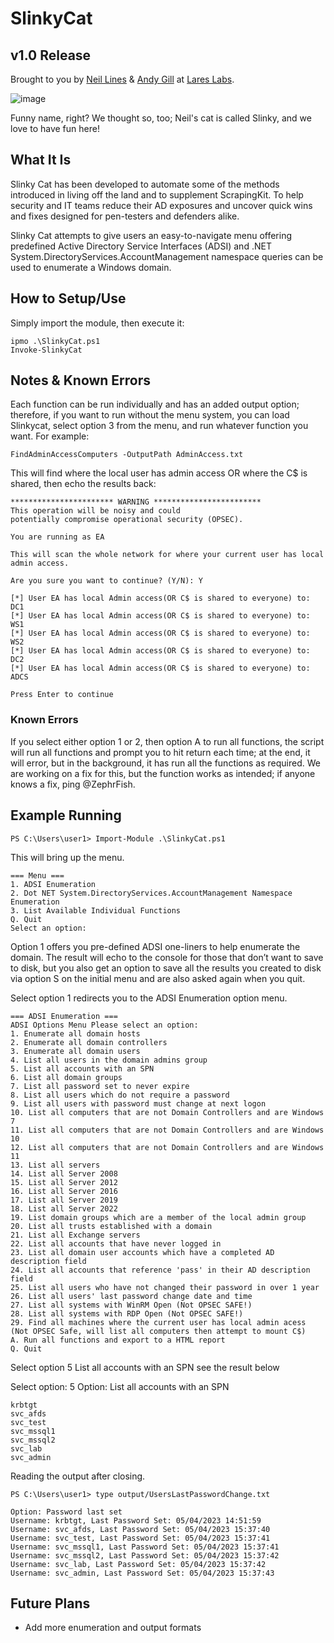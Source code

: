 # SlinkyCat
## v1.0 Release
Brought to you by [Neil Lines](https://twitter.com/myexploit2600) & [Andy Gill](https://twitter.com/ZephrFish) at [Lares Labs](https://labs.lares.com).

![image](https://github.com/LaresLLC/SlinkyCat/assets/5783068/6a9b3a1c-90d0-40c6-9b00-740b2bf54818)


Funny name, right? We thought so, too; Neil's cat is called Slinky, and we love to have fun here!

## What It Is
Slinky Cat has been developed to automate some of the methods introduced in living off the land and to supplement ScrapingKit. To help security and IT teams reduce their AD exposures and uncover quick wins and fixes designed for pen-testers and defenders alike.

Slinky Cat attempts to give users an easy-to-navigate menu offering predefined Active Directory Service Interfaces (ADSI) and .NET System.DirectoryServices.AccountManagement namespace queries can be used to enumerate a Windows domain.
## How to Setup/Use
Simply import the module, then execute it:
```
ipmo .\SlinkyCat.ps1
Invoke-SlinkyCat
```

## Notes & Known Errors
Each function can be run individually and has an added output option; therefore, if you want to run without the menu system, you can load Slinkycat, select option 3 from the menu, and run whatever function you want. For example:

```
FindAdminAccessComputers -OutputPath AdminAccess.txt
```

This will find where the local user has admin access OR where the C$ is shared, then echo the results back:
```
*********************** WARNING ************************
This operation will be noisy and could
potentially compromise operational security (OPSEC).

You are running as EA

This will scan the whole network for where your current user has local admin access.

Are you sure you want to continue? (Y/N): Y

[*] User EA has local Admin access(OR C$ is shared to everyone) to: DC1
[*] User EA has local Admin access(OR C$ is shared to everyone) to: WS1
[*] User EA has local Admin access(OR C$ is shared to everyone) to: WS2
[*] User EA has local Admin access(OR C$ is shared to everyone) to: DC2
[*] User EA has local Admin access(OR C$ is shared to everyone) to: ADCS

Press Enter to continue
```

### Known Errors
If you select either option 1 or 2, then option A to run all functions, the script will run all functions and prompt you to hit return each time; at the end, it will error, but in the background, it has run all the functions as required. We are working on a fix for this, but the function works as intended; if anyone knows a fix, ping @ZephrFish.

## Example Running
```
PS C:\Users\user1> Import-Module .\SlinkyCat.ps1
```
This will bring up the menu.
```
=== Menu ===
1. ADSI Enumeration
2. Dot NET System.DirectoryServices.AccountManagement Namespace Enumeration
3. List Available Individual Functions
Q. Quit
Select an option:
```


Option 1 offers you pre-defined ADSI one-liners to help enumerate the domain. The result will echo to the console for those that don’t want to save to disk, but you also get an option to save all the results you created to disk via option S on the initial menu and are also asked again when you quit.


Select option 1 redirects you to the ADSI Enumeration option menu. 
```
=== ADSI Enumeration ===
ADSI Options Menu Please select an option:
1. Enumerate all domain hosts
2. Enumerate all domain controllers
3. Enumerate all domain users
4. List all users in the domain admins group
5. List all accounts with an SPN
6. List all domain groups
7. List all password set to never expire
8. List all users which do not require a password
9. List all users with password must change at next logon
10. List all computers that are not Domain Controllers and are Windows 7
11. List all computers that are not Domain Controllers and are Windows 10
12. List all computers that are not Domain Controllers and are Windows 11
13. List all servers
14. List all Server 2008
15. List all Server 2012
16. List all Server 2016
17. List all Server 2019
18. List all Server 2022
19. List domain groups which are a member of the local admin group
20. List all trusts established with a domain
21. List all Exchange servers
22. List all accounts that have never logged in
23. List all domain user accounts which have a completed AD description field
24. List all accounts that reference 'pass' in their AD description field
25. List all users who have not changed their password in over 1 year
26. List all users' last password change date and time
27. List all systems with WinRM Open (Not OPSEC SAFE!)
28. List all systems with RDP Open (Not OPSEC SAFE!)
29. Find all machines where the current user has local admin acess (Not OPSEC Safe, will list all computers then attempt to mount C$)
A. Run all functions and export to a HTML report
Q. Quit
```
Select option 5 List all accounts with an SPN see the result below

Select option: 5
Option: List all accounts with an SPN
```
krbtgt
svc_afds
svc_test
svc_mssql1
svc_mssql2
svc_lab
svc_admin
```


Reading the output after closing.
```
PS C:\Users\user1> type output/UsersLastPasswordChange.txt

Option: Password last set
Username: krbtgt, Last Password Set: 05/04/2023 14:51:59
Username: svc_afds, Last Password Set: 05/04/2023 15:37:40
Username: svc_test, Last Password Set: 05/04/2023 15:37:41
Username: svc_mssql1, Last Password Set: 05/04/2023 15:37:41
Username: svc_mssql2, Last Password Set: 05/04/2023 15:37:42
Username: svc_lab, Last Password Set: 05/04/2023 15:37:42
Username: svc_admin, Last Password Set: 05/04/2023 15:37:43
```

## Future Plans
- Add more enumeration and output formats
